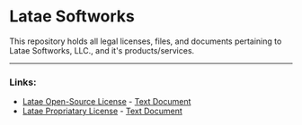 # Latae Softworks
This repository holds all legal licenses, files, and documents pertaining to Latae Softworks, LLC., and it's products/services.

___

### Links:
- [Latae Open-Source License](https://github.com/latae-xyz/legal/blob/main/licenses/open/open_license.md) - [Text Document](https://github.com/latae-xyz/legal/blob/main/licenses/open/open_license.txt)
- [Latae Propriatary License](https://github.com/latae-xyz/legal/blob/main/licenses/propriatary/propriatary_license.md) - [Text Document](https://github.com/latae-xyz/legal/blob/main/licenses/propriatary/propriatary_license.txt)
